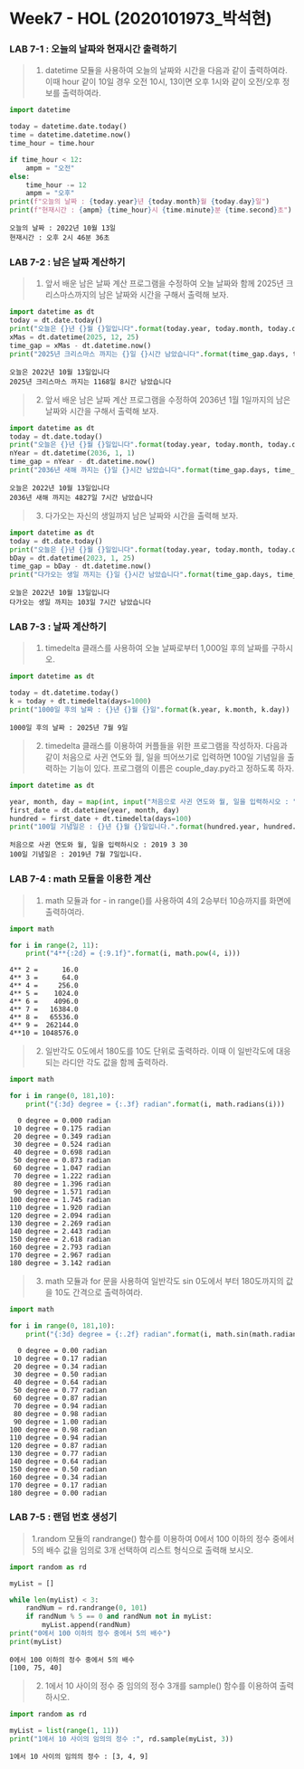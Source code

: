 # Week7 - HOL (2020101973_박석현)

### LAB 7-1 : 오늘의 날짜와 현재시간 출력하기

> 1. datetime 모듈을 사용하여 오늘의 날짜와 시간을 다음과 같이 출력하여라. 이때 hour 같이 10일 경우 오전 10시, 13이면 오후 1시와 같이 오전/오후 정보를 출력하여라.


```python
import datetime

today = datetime.date.today()
time = datetime.datetime.now()
time_hour = time.hour

if time_hour < 12:
    ampm = "오전"
else:
    time_hour -= 12
    ampm = "오후"
print(f"오늘의 날짜 : {today.year}년 {today.month}월 {today.day}일")
print(f"현재시간 : {ampm} {time_hour}시 {time.minute}분 {time.second}초")
```

    오늘의 날짜 : 2022년 10월 13일
    현재시간 : 오후 2시 46분 36초
    

### LAB 7-2 : 남은 날짜 계산하기

> 1. 앞서 배운 남은 날짜 계산 프로그램을 수정하여 오늘 날짜와 함께 2025년 크리스마스까지의 남은 날짜와 시간을 구해서 출력해 보자.


```python
import datetime as dt
today = dt.date.today()
print("오늘은 {}년 {}월 {}일입니다".format(today.year, today.month, today.day))
xMas = dt.datetime(2025, 12, 25)
time_gap = xMas - dt.datetime.now()
print("2025년 크리스마스 까지는 {}일 {}시간 남았습니다".format(time_gap.days, time_gap.seconds // 3600))
```

    오늘은 2022년 10월 13일입니다
    2025년 크리스마스 까지는 1168일 8시간 남았습니다
    

> 2. 앞서 배운 남은 날짜 계산 프로그램을 수정하여 2036년 1월 1일까지의 남은 날짜와 시간을 구해서 출력해 보자.


```python
import datetime as dt
today = dt.date.today()
print("오늘은 {}년 {}월 {}일입니다".format(today.year, today.month, today.day))
nYear = dt.datetime(2036, 1, 1)
time_gap = nYear - dt.datetime.now()
print("2036년 새해 까지는 {}일 {}시간 남았습니다".format(time_gap.days, time_gap.seconds // 3600))
```

    오늘은 2022년 10월 13일입니다
    2036년 새해 까지는 4827일 7시간 남았습니다
    

> 3. 다가오는 자신의 생일까지 남은 날짜와 시간을 출력해 보자.


```python
import datetime as dt
today = dt.date.today()
print("오늘은 {}년 {}월 {}일입니다".format(today.year, today.month, today.day))
bDay = dt.datetime(2023, 1, 25)
time_gap = bDay - dt.datetime.now()
print("다가오는 생일 까지는 {}일 {}시간 남았습니다".format(time_gap.days, time_gap.seconds // 3600))
```

    오늘은 2022년 10월 13일입니다
    다가오는 생일 까지는 103일 7시간 남았습니다
    

### LAB 7-3 : 날짜 계산하기

> 1. timedelta 클래스를 사용하여 오늘 날짜로부터 1,000일 후의 날짜를 구하시오.


```python
import datetime as dt

today = dt.datetime.today()
k = today + dt.timedelta(days=1000)
print("1000일 후의 날짜 : {}년 {}월 {}일".format(k.year, k.month, k.day))
```

    1000일 후의 날짜 : 2025년 7월 9일
    

> 2. timedelta 클래스를 이용하여 커플들을 위한 프로그램을 작성하자. 다음과 같이 처음으로 사귄 연도와 월, 일을 띄어쓰기로 입력하면 100일 기념일을 출력하는 기능이 있다. 프로그램의 이름은 couple_day.py라고 정하도록 하자.


```python
import datetime as dt

year, month, day = map(int, input("처음으로 사귄 연도와 월, 일을 입력하시오 : ").split())
first_date = dt.datetime(year, month, day)
hundred = first_date + dt.timedelta(days=100)
print("100일 기념일은 : {}년 {}월 {}일입니다.".format(hundred.year, hundred.month, hundred.day - 1))
```

    처음으로 사귄 연도와 월, 일을 입력하시오 : 2019 3 30
    100일 기념일은 : 2019년 7월 7일입니다.
    

### LAB 7-4 : math 모듈을 이용한 계산

> 1. math 모듈과 for - in range()를 사용하여 4의 2승부터 10승까지를 화면에 출력하여라.


```python
import math

for i in range(2, 11):
    print("4**{:2d} = {:9.1f}".format(i, math.pow(4, i)))
```

    4** 2 =      16.0
    4** 3 =      64.0
    4** 4 =     256.0
    4** 5 =    1024.0
    4** 6 =    4096.0
    4** 7 =   16384.0
    4** 8 =   65536.0
    4** 9 =  262144.0
    4**10 = 1048576.0
    

> 2. 일반각도 0도에서 180도를 10도 단위로 출력하라. 이때 이 일반각도에 대응되는 라디안 각도 값을 함께 출력하라.


```python
import math

for i in range(0, 181,10):
    print("{:3d} degree = {:.3f} radian".format(i, math.radians(i)))
```

      0 degree = 0.000 radian
     10 degree = 0.175 radian
     20 degree = 0.349 radian
     30 degree = 0.524 radian
     40 degree = 0.698 radian
     50 degree = 0.873 radian
     60 degree = 1.047 radian
     70 degree = 1.222 radian
     80 degree = 1.396 radian
     90 degree = 1.571 radian
    100 degree = 1.745 radian
    110 degree = 1.920 radian
    120 degree = 2.094 radian
    130 degree = 2.269 radian
    140 degree = 2.443 radian
    150 degree = 2.618 radian
    160 degree = 2.793 radian
    170 degree = 2.967 radian
    180 degree = 3.142 radian
    

> 3. math 모듈과 for 문을 사용하여 일반각도 sin 0도에서 부터 180도까지의 값을 10도 간격으로 출력하여라.


```python
import math

for i in range(0, 181,10):
    print("{:3d} degree = {:.2f} radian".format(i, math.sin(math.radians(i))))
```

      0 degree = 0.00 radian
     10 degree = 0.17 radian
     20 degree = 0.34 radian
     30 degree = 0.50 radian
     40 degree = 0.64 radian
     50 degree = 0.77 radian
     60 degree = 0.87 radian
     70 degree = 0.94 radian
     80 degree = 0.98 radian
     90 degree = 1.00 radian
    100 degree = 0.98 radian
    110 degree = 0.94 radian
    120 degree = 0.87 radian
    130 degree = 0.77 radian
    140 degree = 0.64 radian
    150 degree = 0.50 radian
    160 degree = 0.34 radian
    170 degree = 0.17 radian
    180 degree = 0.00 radian
    

### LAB 7-5 : 랜덤 번호 생성기

> 1.random 모듈의 randrange() 함수를 이용하여 0에서 100 이하의 정수 중에서 5의 배수 값을 임의로 3개 선택하여 리스트 형식으로 출력해 보시오.


```python
import random as rd

myList = []

while len(myList) < 3:
    randNum = rd.randrange(0, 101)
    if randNum % 5 == 0 and randNum not in myList:
        myList.append(randNum)
print("0에서 100 이하의 정수 중에서 5의 배수")
print(myList)
```

    0에서 100 이하의 정수 중에서 5의 배수
    [100, 75, 40]
    

> 2. 1에서 10 사이의 정수 중 임의의 정수 3개를 sample() 함수를 이용하여 출력하시오.


```python
import random as rd

myList = list(range(1, 11))
print("1에서 10 사이의 임의의 정수 :", rd.sample(myList, 3))
```

    1에서 10 사이의 임의의 정수 : [3, 4, 9]
    
